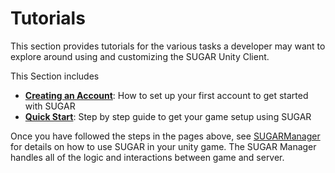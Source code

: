 # Tutorials

This section provides tutorials for the various tasks a developer may want to explore around using and customizing the SUGAR Unity Client.

This Section includes
- **[Creating an Account](creating-accounts.md)**: How to set up your first account to get started with SUGAR
- **[Quick Start](quick-start.md)**: Step by step guide to get your game setup using SUGAR

Once you have followed the steps in the pages above, see [SUGARManager](../features/sugarmanager.md) for details on how to use SUGAR in your unity game. The SUGAR Manager handles all of the logic and interactions between game and server.